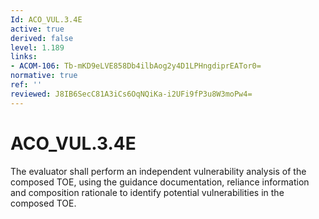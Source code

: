 ```yaml
---
Id: ACO_VUL.3.4E
active: true
derived: false
level: 1.189
links:
- ACOM-106: Tb-mKD9eLVE858Db4ilbAog2y4D1LPHngdiprEATor0=
normative: true
ref: ''
reviewed: J8IB6SecC81A3iCs6OqNQiKa-i2UFi9fP3u8W3moPw4=
---
```


# ACO_VUL.3.4E

The evaluator shall perform an independent vulnerability analysis of the composed TOE, using the guidance documentation, reliance information and composition rationale to identify potential vulnerabilities in the composed TOE.